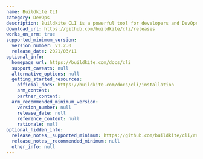 ```yaml
---
name: Buildkite CLI
category: DevOps
description: Buildkite CLI is a powerful tool for developers and DevOps teams, providing comprehensive control over Buildkite resources and workflows directly from the command line, enhancing productivity and automation capabilities.
download_url: https://github.com/buildkite/cli/releases
works_on_arm: true
supported_minimum_version:
  version_number: v1.2.0
  release_date: 2021/03/11
optional_info:
  homepage_url: https://buildkite.com/docs/cli
  support_caveats: null
  alternative_options: null
  getting_started_resources:
    official_docs: https://buildkite.com/docs/cli/installation
    arm_content:
    partner_content:
  arm_recommended_minimum_version:
    version_number: null
    release_date: null
    reference_content: null
    rationale: null
optional_hidden_info:
  release_notes__supported_minimum: https://github.com/buildkite/cli/releases/tag/v1.2.0
  release_notes__recommended_minimum: null
  other_info: null
---
```

